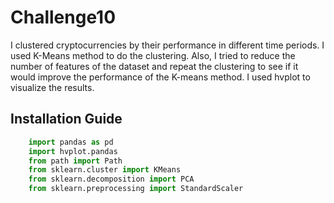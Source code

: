 # Challenge10
I clustered cryptocurrencies by their performance in different time periods. I used K-Means method to do the clustering. Also, I tried to reduce the number of features of the dataset and repeat the clustering to see if it would improve the performance of the K-means method. 
I used hvplot to visualize the results.

## Installation Guide
```python
    import pandas as pd
    import hvplot.pandas
    from path import Path
    from sklearn.cluster import KMeans
    from sklearn.decomposition import PCA
    from sklearn.preprocessing import StandardScaler
```